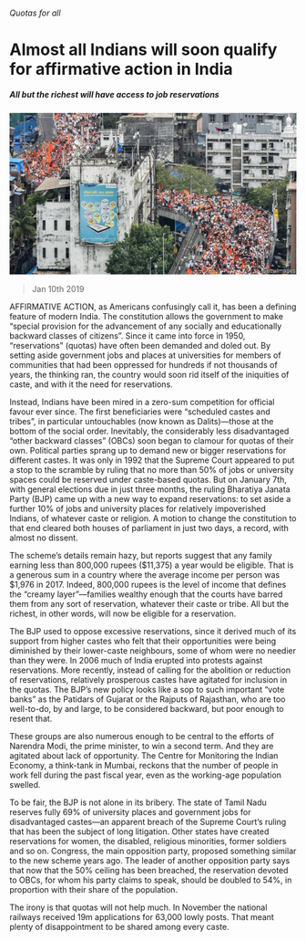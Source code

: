 ###### Quotas for all

# Almost all Indians will soon qualify for affirmative action in India 

##### All but the richest will have access to job reservations 

![image](images/20190112_ASP004_0.jpg) 

> Jan 10th 2019 

 

AFFIRMATIVE ACTION, as Americans confusingly call it, has been a defining feature of modern India. The constitution allows the government to make “special provision for the advancement of any socially and educationally backward classes of citizens”. Since it came into force in 1950, “reservations” (quotas) have often been demanded and doled out. By setting aside government jobs and places at universities for members of communities that had been oppressed for hundreds if not thousands of years, the thinking ran, the country would soon rid itself of the iniquities of caste, and with it the need for reservations. 

Instead, Indians have been mired in a zero-sum competition for official favour ever since. The first beneficiaries were “scheduled castes and tribes”, in particular untouchables (now known as Dalits)—those at the bottom of the social order. Inevitably, the considerably less disadvantaged “other backward classes” (OBCs) soon began to clamour for quotas of their own. Political parties sprang up to demand new or bigger reservations for different castes. It was only in 1992 that the Supreme Court appeared to put a stop to the scramble by ruling that no more than 50% of jobs or university spaces could be reserved under caste-based quotas. But on January 7th, with general elections due in just three months, the ruling Bharatiya Janata Party (BJP) came up with a new way to expand reservations: to set aside a further 10% of jobs and university places for relatively impoverished Indians, of whatever caste or religion. A motion to change the constitution to that end cleared both houses of parliament in just two days, a record, with almost no dissent. 

The scheme’s details remain hazy, but reports suggest that any family earning less than 800,000 rupees ($11,375) a year would be eligible. That is a generous sum in a country where the average income per person was $1,976 in 2017. Indeed, 800,000 rupees is the level of income that defines the “creamy layer”—families wealthy enough that the courts have barred them from any sort of reservation, whatever their caste or tribe. All but the richest, in other words, will now be eligible for a reservation. 

The BJP used to oppose excessive reservations, since it derived much of its support from higher castes who felt that their opportunities were being diminished by their lower-caste neighbours, some of whom were no needier than they were. In 2006 much of India erupted into protests against reservations. More recently, instead of calling for the abolition or reduction of reservations, relatively prosperous castes have agitated for inclusion in the quotas. The BJP’s new policy looks like a sop to such important “vote banks” as the Patidars of Gujarat or the Rajputs of Rajasthan, who are too well-to-do, by and large, to be considered backward, but poor enough to resent that. 

These groups are also numerous enough to be central to the efforts of Narendra Modi, the prime minister, to win a second term. And they are agitated about lack of opportunity. The Centre for Monitoring the Indian Economy, a think-tank in Mumbai, reckons that the number of people in work fell during the past fiscal year, even as the working-age population swelled. 

To be fair, the BJP is not alone in its bribery. The state of Tamil Nadu reserves fully 69% of university places and government jobs for disadvantaged castes—an apparent breach of the Supreme Court’s ruling that has been the subject of long litigation. Other states have created reservations for women, the disabled, religious minorities, former soldiers and so on. Congress, the main opposition party, proposed something similar to the new scheme years ago. The leader of another opposition party says that now that the 50% ceiling has been breached, the reservation devoted to OBCs, for whom his party claims to speak, should be doubled to 54%, in proportion with their share of the population. 

The irony is that quotas will not help much. In November the national railways received 19m applications for 63,000 lowly posts. That meant plenty of disappointment to be shared among every caste. 

